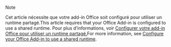 > [!NOTE]
> <span data-ttu-id="d5392-101">Cet article nécessite que votre add-in Office soit configuré pour utiliser un runtime partagé.</span><span class="sxs-lookup"><span data-stu-id="d5392-101">This article requires that your Office Add-in is configured to use a shared runtime.</span></span> <span data-ttu-id="d5392-102">Pour plus d’informations, voir [Configurer votre add-in Office pour utiliser un runtime partagé.](../develop/configure-your-add-in-to-use-a-shared-runtime.md)</span><span class="sxs-lookup"><span data-stu-id="d5392-102">For more information, see [Configure your Office Add-in to use a shared runtime](../develop/configure-your-add-in-to-use-a-shared-runtime.md).</span></span>